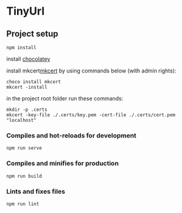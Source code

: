 # TinyUrl

## Project setup
```
npm install
```

install [chocolatey](https://chocolatey.org/install#individual)

install mkcert[mkcert](https://github.com/FiloSottile/mkcert) by using commands below (with admin rights):
```
choco install mkcert
mkcert -install
```

in the project root folder run these commands:
```
mkdir -p .certs
mkcert -key-file ./.certs/key.pem -cert-file ./.certs/cert.pem "localhost"
```


### Compiles and hot-reloads for development
```
npm run serve
```

### Compiles and minifies for production
```
npm run build
```

### Lints and fixes files
```
npm run lint
```
